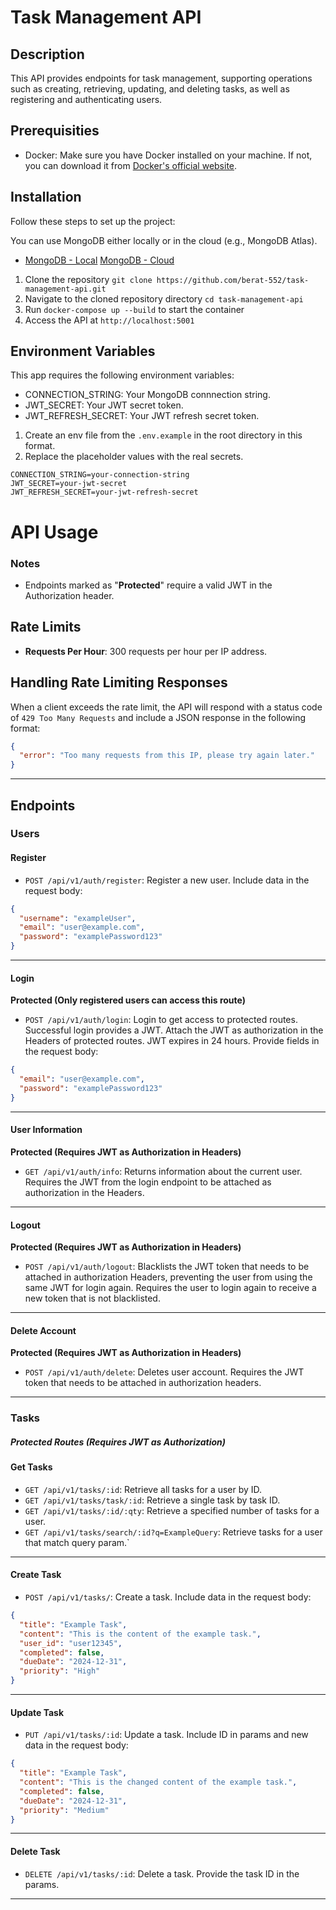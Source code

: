 # Task Management API

## Description

This API provides endpoints for task management, supporting operations such as creating, retrieving, updating, and deleting tasks, as well as registering and authenticating users.

## Prerequisities

- Docker: Make sure you have Docker installed on your machine. If not, you can download it from [Docker's official website](https://www.docker.com/get-started).

## Installation

Follow these steps to set up the project:

You can use MongoDB either locally or in the cloud (e.g., MongoDB Atlas).

- [MongoDB - Local](https://www.mongodb.com/try/download/community)
  [MongoDB - Cloud](https://www.mongodb.com/atlas/database)

1. Clone the repository `git clone https://github.com/berat-552/task-management-api.git`
2. Navigate to the cloned repository directory `cd task-management-api`
3. Run `docker-compose up --build` to start the container
4. Access the API at `http://localhost:5001`

## Environment Variables

This app requires the following environment variables:

- CONNECTION_STRING: Your MongoDB connnection string.
- JWT_SECRET: Your JWT secret token.
- JWT_REFRESH_SECRET: Your JWT refresh secret token.

1. Create an env file from the `.env.example` in the root directory in this format.
2. Replace the placeholder values with the real secrets.

```env
CONNECTION_STRING=your-connection-string
JWT_SECRET=your-jwt-secret
JWT_REFRESH_SECRET=your-jwt-refresh-secret
```

# API Usage

### Notes

- Endpoints marked as "**Protected**" require a valid JWT in the Authorization header.

## Rate Limits

- **Requests Per Hour**: 300 requests per hour per IP address.

## Handling Rate Limiting Responses

When a client exceeds the rate limit, the API will respond with a status code of `429 Too Many Requests` and include a JSON response in the following format:

```json
{
  "error": "Too many requests from this IP, please try again later."
}
```

---

## Endpoints

### Users

#### Register

- `POST /api/v1/auth/register`: Register a new user. Include data in the request body:
```json
{
  "username": "exampleUser",
  "email": "user@example.com",
  "password": "examplePassword123"
}
```

---

#### Login

**Protected (Only registered users can access this route)**

- `POST /api/v1/auth/login`: Login to get access to protected routes. Successful login provides a JWT. Attach the JWT as authorization in the Headers of protected routes. JWT expires in 24 hours. Provide fields in the request body:
```json
{
  "email": "user@example.com",
  "password": "examplePassword123"
}
``` 

---

#### User Information

**Protected (Requires JWT as Authorization in Headers)**

- `GET /api/v1/auth/info`: Returns information about the current user. Requires the JWT from the login endpoint to be attached as authorization in the Headers.

---

#### Logout

**Protected (Requires JWT as Authorization in Headers)**

- `POST /api/v1/auth/logout`: Blacklists the JWT token that needs to be attached in authorization Headers, preventing the user from using the same JWT for login again. Requires the user to login again to receive a new token that is not blacklisted.

---

#### Delete Account

**Protected (Requires JWT as Authorization in Headers)**

- `POST /api/v1/auth/delete`: Deletes user account. Requires the JWT token that needs to be attached in authorization headers.

---

### Tasks

##### Protected Routes (Requires JWT as Authorization)

#### Get Tasks

- `GET /api/v1/tasks/:id`: Retrieve all tasks for a user by ID.
- `GET /api/v1/tasks/task/:id`: Retrieve a single task by task ID.
- `GET /api/v1/tasks/:id/:qty`: Retrieve a specified number of tasks for a user.
- `GET /api/v1/tasks/search/:id?q=ExampleQuery`: Retrieve tasks for a user that match query param.`

---

#### Create Task

- `POST /api/v1/tasks/`: Create a task. Include data in the request body:
```json
{
  "title": "Example Task",
  "content": "This is the content of the example task.",
  "user_id": "user12345",
  "completed": false,
  "dueDate": "2024-12-31",
  "priority": "High"
}
```

---

#### Update Task

- `PUT /api/v1/tasks/:id`: Update a task. Include ID in params and new data in the request body:
```json
{
  "title": "Example Task",
  "content": "This is the changed content of the example task.",
  "completed": false,
  "dueDate": "2024-12-31",
  "priority": "Medium"
}
```

---

#### Delete Task

- `DELETE /api/v1/tasks/:id`: Delete a task. Provide the task ID in the params.

---

